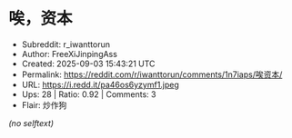 # 唉，资本

- Subreddit: r_iwanttorun
- Author: FreeXiJinpingAss
- Created: 2025-09-03 15:43:21 UTC
- Permalink: https://reddit.com/r/iwanttorun/comments/1n7iaps/唉资本/
- URL: https://i.redd.it/pa46os6yzymf1.jpeg
- Ups: 28 | Ratio: 0.92 | Comments: 3
- Flair: 炒作狗

_(no selftext)_

